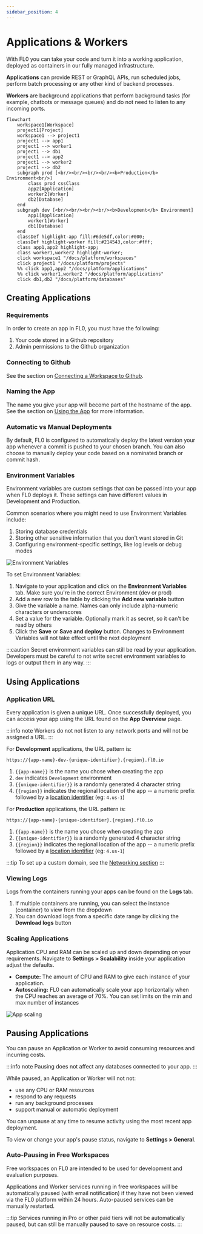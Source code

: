 ```yaml
---
sidebar_position: 4
---
```


# Applications & Workers

With FL0 you can take your code and turn it into a working application, deployed as containers in our fully managed infrastructure.

**Applications** can provide REST or GraphQL APIs, run scheduled jobs, perform batch processing or any other kind of backend processes.

**Workers** are background applications that perform background tasks (for example, chatbots or message queues) and do not need to listen to any incoming ports.

```mermaid
flowchart
    workspace1[Workspace]
    project1[Project]
    workspace1 --> project1
    project1 --> app1
    project1 --> worker1
    project1 --> db1
    project1 --> app2
    project1 --> worker2
    project1 --> db2
    subgraph prod [<br/><br/><br/><br/><b>Production</b> Environment<br/>]
        class prod cssClass
        app2[Application]
        worker2[Worker]
        db2[Database]
    end
    subgraph dev [<br/><br/><br/><br/><b>Development</b> Environment]
        app1[Application]
        worker1[Worker]
        db1[Database]
    end
    classDef highlight-app fill:#6de5df,color:#000;
    classDef highlight-worker fill:#214543,color:#fff;
    class app1,app2 highlight-app;
    class worker1,worker2 highlight-worker;
    click workspace1 "/docs/platform/workspaces"
    click project1 "/docs/platform/projects"
    %% click app1,app2 "/docs/platform/applications"
    %% click worker1,worker2 "/docs/platform/applications"
    click db1,db2 "/docs/platform/databases"
```

## Creating Applications

### Requirements

In order to create an app in FL0, you must have the following:

1. Your code stored in a Github repository
2. Admin permissions to the Github organization

### Connecting to Github

See the section on [Connecting a Workspace to Github](/docs/platform/workspaces.md#connecting-a-workspace-to-github).

### Naming the App

The name you give your app will become part of the hostname of the app. See the section on [Using the App](#using-the-app) for more information.

### Automatic vs Manual Deployments

By default, FL0 is configured to automatically deploy the latest version your app whenever a commit is pushed to your chosen branch. You can also choose to manually deploy your code based on a nominated branch or commit hash.

### Environment Variables

Environment variables are custom settings that can be passed into your app when FL0 deploys it. These settings can have different values in Development and Production.

Common scenarios where you might need to use Environment Variables include:

1. Storing database credentials
2. Storing other sensitive information that you don't want stored in Git
3. Configuring environment-specific settings, like log levels or debug modes

![Environment Variables](./assets/environment-variables.png)

To set Environment Variables:

1. Navigate to your application and click on the **Environment Variables** tab. Make sure you're in the correct Environment (dev or prod)
2. Add a new row to the table by clicking the **Add new variable** button
3. Give the variable a name. Names can only include alpha-numeric characters or underscores
4. Set a value for the variable. Optionally mark it as secret, so it can't be read by others
5. Click the **Save** or **Save and deploy** button. Changes to Environment Variables will not take effect until the next deployment

:::caution
Secret environment variables can still be read by your application. Developers must be careful to not write secret environment variables to logs or output them in any way.
:::

## Using Applications

### Application URL

Every application is given a unique URL. Once successfully deployed, you can access your app using the URL found on the **App Overview** page.

:::info note
Workers do not not listen to any network ports and will not be assigned a URL.
:::

For **Development** applications, the URL pattern is:

```
https://{app-name}-dev-{unique-identifier}.{region}.fl0.io
```

1. `{{app-name}}` is the name you chose when creating the app
2. `dev` indicates `Development` environment
3. `{{unique-identifier}}` is a randomly generated 4 character string
4. `{{region}}` indicates the regional location of the app -- a numeric prefix followed by a [location identifier](/docs/platform/networking) (eg: `4.us-1`)

For **Production** applications, the URL pattern is:

```
https://{app-name}-{unique-identifier}.{region}.fl0.io
```

1. `{{app-name}}` is the name you chose when creating the app
2. `{{unique-identifier}}` is a randomly generated 4 character string
3. `{{region}}` indicates the regional location of the app -- a numeric prefix followed by a [location identifier](/docs/platform/networking) (eg: `4.us-1`)

:::tip
To set up a custom domain, see the [Networking section](./networking)
:::

### Viewing Logs

Logs from the containers running your apps can be found on the **Logs** tab.

1. If multiple containers are running, you can select the instance (container) to view from the dropdown
2. You can download logs from a specific date range by clicking the **Download logs** button

### Scaling Applications

Application CPU and RAM can be scaled up and down depending on your requirements.
Navigate to **Settings > Scalability** inside your application adjust the defaults.

- **Compute:** The amount of CPU and RAM to give each instance of your application.
- **Autoscaling:** FL0 can automatically scale your app horizontally when the CPU reaches an average of 70%. You can set limits on the min and max number of instances

![App scaling](./assets/app-scaling.png)

## Pausing Applications

You can pause an Application or Worker to avoid consuming resources and incurring costs.

:::info note
Pausing does not affect any databases connected to your app.
:::

While paused, an Application or Worker will not not:
 - use any CPU or RAM resources
 - respond to any requests
 - run any background processes
 - support manual or automatic deployment

You can unpause at any time to resume activity using the most recent app deployment.

To view or change your app's pause status, navigate to **Settings > General**.

### Auto-Pausing in Free Workspaces

Free workspaces on FL0 are intended to be used for development and evaluation purposes.

Applications and Worker services running in free workspaces will be automatically paused (with email notification) if they have not been viewed via the FL0 platform within 24 hours. Auto-paused services can be manually restarted.

:::tip
Services running in Pro or other paid tiers will not be automatically paused, but can still be manually paused to save on resource costs.
:::
